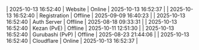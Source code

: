 | 2025-10-13 16:52:40 | Website | Online | 2025-10-13 16:52:37 |
| 2025-10-13 16:52:40 | Registration | Offline | 2025-09-09 16:40:23 |
| 2025-10-13 16:52:40 | Auth Server | Offline | 2025-08-18 09:33:31 |
| 2025-10-13 16:52:40 | Kezan (PvE) | Offline | 2025-10-11 12:51:30 |
| 2025-10-13 16:52:40 | Gurubashi (PvP) | Offline | 2025-08-23 21:44:06 |
| 2025-10-13 16:52:40 | Cloudflare | Online | 2025-10-13 16:52:37 |
